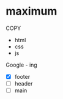 <!-- @format -->

# maximum

COPY

- html
- css
- js

Google - ing

- [x] footer
- [ ] header
- [ ] main
